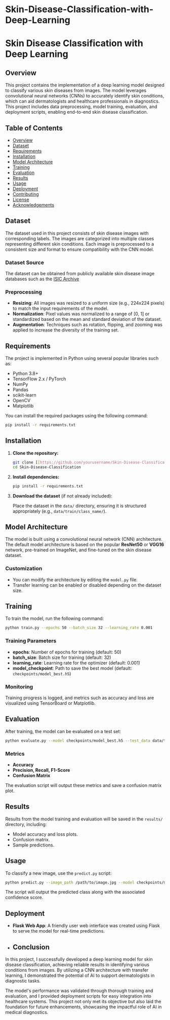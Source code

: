 # Skin-Disease-Classification-with-Deep-Learning
# Skin Disease Classification with Deep Learning

## Overview

This project contains the implementation of a deep learning model designed to classify various skin diseases from images. The model leverages convolutional neural networks (CNNs) to accurately identify skin conditions, which can aid dermatologists and healthcare professionals in diagnostics. This project includes data preprocessing, model training, evaluation, and deployment scripts, enabling end-to-end skin disease classification.

## Table of Contents

- [Overview](#overview)
- [Dataset](#dataset)
- [Requirements](#requirements)
- [Installation](#installation)
- [Model Architecture](#model-architecture)
- [Training](#training)
- [Evaluation](#evaluation)
- [Results](#results)
- [Usage](#usage)
- [Deployment](#deployment)
- [Contributing](#contributing)
- [License](#license)
- [Acknowledgements](#acknowledgements)

## Dataset

The dataset used in this project consists of skin disease images with corresponding labels. The images are categorized into multiple classes representing different skin conditions. Each image is preprocessed to a consistent size and format to ensure compatibility with the CNN model.

### Dataset Source

The dataset can be obtained from publicly available skin disease image databases such as the [ISIC Archive](https://www.isic-archive.com/)

### Preprocessing

- **Resizing**: All images was resized to a uniform size (e.g., 224x224 pixels) to match the input requirements of the model.
- **Normalization**: Pixel values was normalized to a range of [0, 1] or standardized based on the mean and standard deviation of the dataset.
- **Augmentation**: Techniques such as rotation, flipping, and zooming was applied to increase the diversity of the training set.

## Requirements

The project is implemented in Python using several popular libraries such as:
- Python 3.8+
- TensorFlow 2.x / PyTorch
- NumPy
- Pandas
- scikit-learn
- OpenCV
- Matplotlib

You can install the required packages using the following command:

```bash
pip install -r requirements.txt
```

## Installation

1. **Clone the repository:**

    ```bash
    git clone [[https://github.com/yourusername/Skin-Disease-Classification.git](https://github.com/abrahamoaks/Skin-Disease-Classification-with-Deep-Learning)](https://github.com/abrahamoaks/Skin-Disease-Classification-with-Deep-Learning)
    cd Skin-Disease-Classification
    ```

2. **Install dependencies:**

    ```bash
    pip install -r requirements.txt
    ```

3. **Download the dataset** (if not already included):

   Place the dataset in the `data/` directory, ensuring it is structured appropriately (e.g., `data/train/class_name/`).

## Model Architecture

The model is built using a convolutional neural network (CNN) architecture. The default model architecture is based on the popular **ResNet50** or **VGG16** network, pre-trained on ImageNet, and fine-tuned on the skin disease dataset.

### Customization

- You can modify the architecture by editing the `model.py` file.
- Transfer learning can be enabled or disabled depending on the dataset size.

## Training

To train the model, run the following command:

```bash
python train.py --epochs 50 --batch_size 32 --learning_rate 0.001
```

### Training Parameters

- **epochs**: Number of epochs for training (default: 50)
- **batch_size**: Batch size for training (default: 32)
- **learning_rate**: Learning rate for the optimizer (default: 0.001)
- **model_checkpoint**: Path to save the best model (default: `checkpoints/model_best.h5`)

### Monitoring

Training progress is logged, and metrics such as accuracy and loss are visualized using TensorBoard or Matplotlib.

## Evaluation

After training, the model can be evaluated on a test set:

```bash
python evaluate.py --model checkpoints/model_best.h5 --test_data data/test/
```

### Metrics

- **Accuracy**
- **Precision, Recall, F1-Score**
- **Confusion Matrix**

The evaluation script will output these metrics and save a confusion matrix plot.

## Results

Results from the model training and evaluation will be saved in the `results/` directory, including:

- Model accuracy and loss plots.
- Confusion matrix.
- Sample predictions.

## Usage

To classify a new image, use the `predict.py` script:

```bash
python predict.py --image_path /path/to/image.jpg --model checkpoints/model_best.h5
```

The script will output the predicted class along with the associated confidence score.

## Deployment
- **Flask Web App**: A friendly user web interface was created using Flask to serve the model for real-time predictions.

- ## Conclusion
In this project, I successfully developed a deep learning model for skin disease classification, achieving reliable results in identifying various conditions from images. By utilizing a CNN architecture with transfer learning, I demonstrated the potential of AI to support dermatologists in diagnostic tasks.

The model's performance was validated through thorough training and evaluation, and I provided deployment scripts for easy integration into healthcare systems. This project not only met its objective but also laid the foundation for future enhancements, showcasing the impactful role of AI in medical diagnostics.
